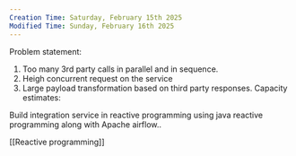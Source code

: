 ```yaml
---
Creation Time: Saturday, February 15th 2025
Modified Time: Sunday, February 16th 2025
---
```

Problem statement:

1. Too many 3rd party calls in parallel and in sequence.
2. Heigh concurrent  request on the service
3. Large payload transformation based on third party responses.
Capacity estimates: 




Build integration service in reactive programming using java reactive programming along with Apache airflow..

[[Reactive programming]]